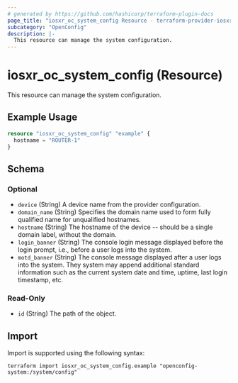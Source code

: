 ```yaml
---
# generated by https://github.com/hashicorp/terraform-plugin-docs
page_title: "iosxr_oc_system_config Resource - terraform-provider-iosxr"
subcategory: "OpenConfig"
description: |-
  This resource can manage the system configuration.
---
```


# iosxr_oc_system_config (Resource)

This resource can manage the system configuration.

## Example Usage

```terraform
resource "iosxr_oc_system_config" "example" {
  hostname = "ROUTER-1"
}
```

<!-- schema generated by tfplugindocs -->
## Schema

### Optional

- `device` (String) A device name from the provider configuration.
- `domain_name` (String) Specifies the domain name used to form fully qualified name for unqualified hostnames.
- `hostname` (String) The hostname of the device -- should be a single domain label, without the domain.
- `login_banner` (String) The console login message displayed before the login prompt, i.e., before a user logs into the system.
- `motd_banner` (String) The console message displayed after a user logs into the system.  They system may append additional standard information such as the current system date and time, uptime, last login timestamp, etc.

### Read-Only

- `id` (String) The path of the object.

## Import

Import is supported using the following syntax:

```shell
terraform import iosxr_oc_system_config.example "openconfig-system:/system/config"
```
